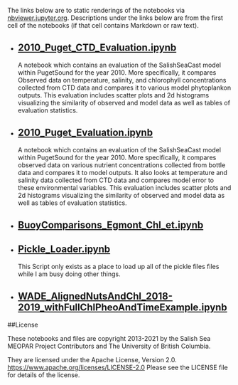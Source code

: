 The links below are to static renderings of the notebooks via
[nbviewer.jupyter.org](https://nbviewer.jupyter.org/).
Descriptions under the links below are from the first cell of the notebooks
(if that cell contains Markdown or raw text).

* ## [2010_Puget_CTD_Evaluation.ipynb](https://nbviewer.jupyter.org/github/SalishSeaCast/analysis-elise-2/blob/master/notebooks/forKeegan/2010_Puget_CTD_Evaluation.ipynb)  
    
    A notebook which contains an evaluation of the SalishSeaCast model within PugetSound for the year 2010. More specifically, it compares Observed data on temperature, salinity, and chlorophyll concentrations  collected from CTD data and compares it to various model phytoplankon outputs. This evaluation includes scatter plots and 2d histograms visualizing the similarity of observed and model data as well as tables of evaluation statistics. 

* ## [2010_Puget_Evaluation.ipynb](https://nbviewer.jupyter.org/github/SalishSeaCast/analysis-elise-2/blob/master/notebooks/forKeegan/2010_Puget_Evaluation.ipynb)  
    
    A notebook which contains an evaluation of the SalishSeaCast model within PugetSound for the year 2010. More specifically, it compares observed data on various nutrient concentrations collected from bottle data and compares it to model outputs. It also looks at temperature and salinity data collected from CTD data and compares model error to these environmental variables. This evaluation includes scatter plots and 2d histograms visualizing the similarity of observed and model data as well as tables of evaluation statistics.

* ## [BuoyComparisons_Egmont_Chl_et.ipynb](https://nbviewer.jupyter.org/github/SalishSeaCast/analysis-elise-2/blob/master/notebooks/forKeegan/BuoyComparisons_Egmont_Chl_et.ipynb)  
    
* ## [Pickle_Loader.ipynb](https://nbviewer.jupyter.org/github/SalishSeaCast/analysis-elise-2/blob/master/notebooks/forKeegan/Pickle_Loader.ipynb)  
    
    This Script only exists as a place to load up all of the pickle files files while I am busy doing other things.

* ## [WADE_AlignedNutsAndChl_2018-2019_withFullChlPheoAndTimeExample.ipynb](https://nbviewer.jupyter.org/github/SalishSeaCast/analysis-elise-2/blob/master/notebooks/forKeegan/WADE_AlignedNutsAndChl_2018-2019_withFullChlPheoAndTimeExample.ipynb)  
    

##License

These notebooks and files are copyright 2013-2021
by the Salish Sea MEOPAR Project Contributors
and The University of British Columbia.

They are licensed under the Apache License, Version 2.0.
https://www.apache.org/licenses/LICENSE-2.0
Please see the LICENSE file for details of the license.
